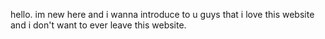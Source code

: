 hello. im new here and i wanna introduce to u guys that i love this website 
and i don't want to ever leave this website.
